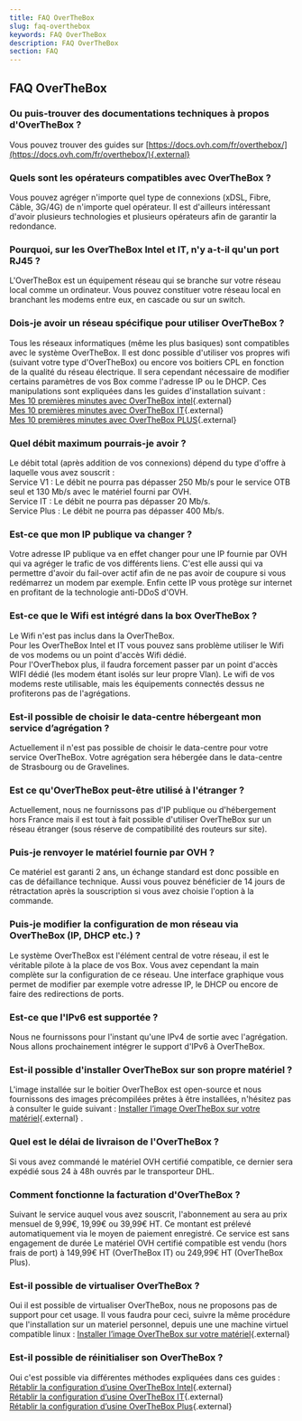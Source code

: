 ```yaml
---
title: FAQ OverTheBox
slug: faq-overthebox
keywords: FAQ OverTheBox
description: FAQ OverTheBox
section: FAQ
---
```



## FAQ OverTheBox

### Ou puis-trouver des documentations techniques à propos d'OverTheBox ?
Vous pouvez trouver des guides sur [https://docs.ovh.com/fr/overthebox/](https://docs.ovh.com/fr/overthebox/){.external}  


### Quels sont les opérateurs compatibles avec OverTheBox ?
Vous pouvez agréger n'importe quel type de connexions (xDSL, Fibre, Câble, 3G/4G) de n'importe quel opérateur. Il est d'ailleurs intéressant d'avoir plusieurs technologies et plusieurs opérateurs afin de garantir la redondance.


### Pourquoi, sur les OverTheBox Intel et IT, n'y a-t-il qu'un port RJ45 ?
L'OverTheBox est un équipement réseau qui se branche sur votre réseau local comme un ordinateur. Vous pouvez constituer votre réseau local en branchant les modems entre eux, en cascade ou sur un switch.


### Dois-je avoir un réseau spécifique pour utiliser OverTheBox ?
Tous les réseaux informatiques (même les plus basiques) sont compatibles avec le système OverTheBox. Il est donc possible d'utiliser vos propres wifi (suivant votre type d'OverTheBox) ou encore vos boitiers CPL en fonction de la qualité du réseau électrique. Il sera cependant nécessaire de modifier certains paramètres de vos Box comme l'adresse IP ou le DHCP. Ces manipulations sont expliquées dans les guides d'installation suivant :  
[Mes 10 premières minutes avec OverTheBox intel](https://docs.ovh.com/fr/overthebox/mes-10-premieres-minutes-avec-overthebox-intel/){.external}  
[Mes 10 premières minutes avec OverTheBox IT](https://docs.ovh.com/fr/overthebox/mes-10-premieres-minutes-avec-overthebox-intel/){.external}  
[Mes 10 premières minutes avec OverTheBox PLUS](https://docs.ovh.com/fr/overthebox/mes-10-premieres-minutes-avec-overthebox-plus/){.external}   


### Quel débit maximum pourrais-je avoir ?
Le débit total (après addition de vos connexions) dépend du type d'offre à laquelle vous avez souscrit :  
Service V1 : Le débit ne pourra pas dépasser 250 Mb/s pour le service OTB seul et 130 Mb/s avec le matériel fourni par OVH.  
Service IT : Le débit ne pourra pas dépasser 20 Mb/s.  
Service Plus : Le débit ne pourra pas dépasser 400 Mb/s.  


### Est-ce que mon IP publique va changer ?
Votre adresse IP publique va en effet changer pour une IP fournie par OVH qui va agréger le trafic de vos différents liens. C'est elle aussi qui va permettre d'avoir du fail-over actif afin de ne pas avoir de coupure si vous redémarrez un modem par exemple. Enfin cette IP vous protège sur internet en profitant de la technologie anti-DDoS d'OVH.


### Est-ce que le Wifi est intégré dans la box OverTheBox ?
Le Wifi n'est pas inclus dans la OverTheBox.  
Pour les OverTheBox Intel et IT vous pouvez sans problème utiliser le Wifi de vos modems ou un point d'accès Wifi dédié.  
Pour l'OverThebox plus, il faudra forcement passer par un point d'accès WIFI dédié (les modem étant isolés sur leur propre Vlan). Le wifi de vos modems reste utilisable, mais les équipements connectés dessus ne profiterons pas de l'agrégations.


### Est-il possible de choisir le data-centre hébergeant mon service d’agrégation ?
Actuellement il n'est pas possible de choisir le data-centre pour votre service OverTheBox. Votre agrégation sera hébergée dans le data-centre de Strasbourg ou de Gravelines.


### Est ce qu'OverTheBox peut-être utilisé à l'étranger ?
Actuellement, nous ne fournissons pas d'IP publique ou d'hébergement hors France mais il est tout à fait possible d'utiliser OverTheBox sur un réseau étranger (sous réserve de compatibilité des routeurs sur site).


### Puis-je renvoyer le matériel fournie par OVH ?
Ce matériel est garanti 2 ans, un échange standard est donc possible en cas de défaillance technique. Aussi vous pouvez bénéficier de 14 jours de rétractation après la souscription si vous avez choisie l'option à la commande.


### Puis-je modifier la configuration de mon réseau via OverTheBox (IP, DHCP etc.) ?
Le système OverTheBox est l'élément central de votre réseau, il est le véritable pilote à la place de vos Box. Vous avez cependant la main complète sur la configuration de ce réseau. Une interface graphique vous permet de modifier par exemple votre adresse IP, le DHCP ou encore de faire des redirections de ports.


### Est-ce que l'IPv6 est supportée ?
Nous ne fournissons pour l'instant qu'une IPv4 de sortie avec l'agrégation. Nous allons prochainement intégrer le support d'IPv6 à OverTheBox.


### Est-il possible d'installer OverTheBox sur son propre matériel ?
L'image installée sur le boitier OverTheBox est open-source et nous fournissons des images précompilées prêtes à être installées, n'hésitez pas à consulter le guide suivant : [Installer l’image OverTheBox sur votre matériel](https://docs.ovh.com/fr/overthebox/installer-limage-overthebox-sur-votre-materiel/){.external} .


### Quel est le délai de livraison de l'OverTheBox ?
Si vous avez commandé le matériel OVH certifié compatible, ce dernier sera expédié sous 24 à 48h ouvrés par le transporteur DHL.


### Comment fonctionne la facturation d'OverTheBox ?
Suivant le service auquel vous avez souscrit, l'abonnement au sera au prix mensuel de 9,99€, 19,99€ ou 39,99€ HT. Ce montant est prélevé automatiquement via le moyen de paiement enregistré. Ce service est sans engagement de durée Le matériel OVH certifié compatible est vendu (hors frais de port) à 149,99€ HT (OverTheBox IT) ou 249,99€ HT (OverTheBox Plus).

### Est-il possible de virtualiser OverTheBox ?
Oui il est possible de virtualiser OverTheBox, nous ne proposons pas de support pour cet usage. Il vous faudra pour ceci, suivre la même procédure que l'installation sur un materiel personnel, depuis une une machine virtuel compatible linux : [Installer l’image OverTheBox sur votre matériel](https://docs.ovh.com/fr/overthebox/installer-limage-overthebox-sur-votre-materiel//){.external}   


### Est-il possible de réinitialiser son OverTheBox ?
Oui c'est possible via différentes méthodes expliquées dans ces guides :  
[Rétablir la configuration d’usine OverTheBox Intel](https://docs.ovh.com/fr/overthebox/retablir-la-configuration-dusine-otb-intel/){.external}  
[Rétablir la configuration d’usine OverTheBox IT](https://docs.ovh.com/fr/overthebox/retablir-la-configuration-dusine/){.external}  
[Rétablir la configuration d’usine OverTheBox Plus](https://docs.ovh.com/fr/overthebox/retablir-la-configuration-dusine/plus/){.external}  
